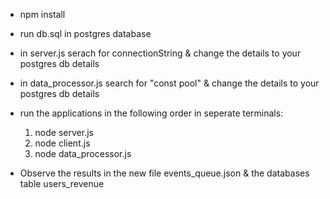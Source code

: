 - npm install
- run db.sql in postgres database
- in server.js serach for connectionString & change the details to your postgres db details
- in data_processor.js search for "const pool" & change the details to your postgres db details
- run the applications in the following order in seperate terminals: 
    1. node server.js
    2. node client.js
    3. node data_processor.js

- Observe the results in the new file events_queue.json & the databases table users_revenue